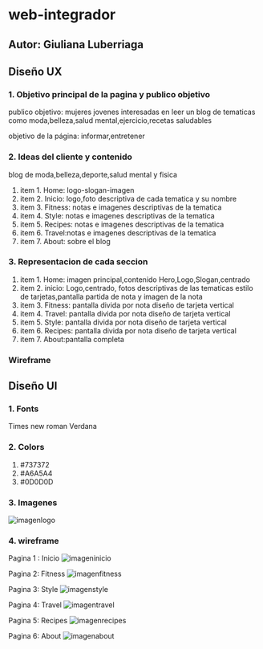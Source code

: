 # web-integrador
## Autor: Giuliana Luberriaga
## Diseño UX
### 1. Objetivo principal de la pagina y publico objetivo
publico objetivo: mujeres jovenes interesadas en leer un blog de tematicas como moda,belleza,salud mental,ejercicio,recetas saludables

objetivo de la página: informar,entretener
### 2. Ideas del cliente y contenido
blog de moda,belleza,deporte,salud mental y fisica
 1. item 1. Home: logo-slogan-imagen
2. item 2. Inicio: logo,foto descriptiva de cada tematica y su nombre
3. item 3. Fitness: notas e imagenes descriptivas de la tematica
4. item 4.  Style: notas e imagenes descriptivas de la tematica
5. item 5. Recipes: notas e imagenes descriptivas de la tematica
6. item 6. Travel:notas e imagenes descriptivas de la tematica
7. item 7. About: sobre el blog
### 3. Representacion de cada seccion
1. item 1. Home: imagen principal,contenido Hero,Logo,Slogan,centrado
2. item 2. inicio: Logo,centrado, fotos descriptivas de las tematicas estilo de tarjetas,pantalla partida de nota y imagen de la nota
3. item 3. Fitness: pantalla divida por nota diseño de tarjeta vertical
4. item 4. Travel:  pantalla divida por nota diseño de tarjeta vertical
5. item 5. Style: pantalla divida por nota diseño de tarjeta vertical
6. item 6. Recipes: pantalla divida por nota diseño de tarjeta vertical
7. item 7. About:pantalla  completa
### Wireframe 


## Diseño UI
### 1. Fonts
Times new roman
Verdana
### 2. Colors
1. #737372
2. #A6A5A4
3. #0D0D0D

### 3. Imagenes
![imagenlogo](/imagenes/Black%20Ivory%20Minimalist%20Elegant%20Script%20Personal%20Name%20Logo.png)

### 4. wireframe
Pagina 1 : Inicio
![imageninicio](/imagenes/wireframe/PAGINA%201%20INICIO.drawio.png)


Pagina 2: Fitness
![imagenfitness](/imagenes/wireframe/PAGINA%202%20FITNESS.drawio.png)


Pagina 3: Style
![imagenstyle](/imagenes/wireframe/PAGINA%203%20STYLE.drawio.png)


Pagina 4: Travel 
![imagentravel](/imagenes/wireframe/PAGINA%204%20TRAVEL.drawio.png)


Pagina 5: Recipes
![imagenrecipes](/imagenes/wireframe/PAGINA%205%20RECIPES.drawio.png)


Pagina 6: About
![imagenabout](/imagenes/wireframe/PAGINA%206%20ABOUT.drawio.png)
